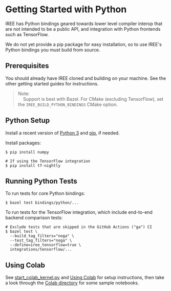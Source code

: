 # Getting Started with Python

IREE has Python bindings geared towards lower level compiler interop that are
not intended to be a public API, and integration with Python frontends such as
TensorFlow.

We do not yet provide a pip package for easy installation, so to use IREE's
Python bindings you must build from source.

## Prerequisites

You should already have IREE cloned and building on your machine. See the other
getting started guides for instructions.

> Note:<br>
> &nbsp;&nbsp;&nbsp;&nbsp;Support is best with Bazel. For CMake (excluding
> TensorFlow), set the `IREE_BUILD_PYTHON_BINDINGS` CMake option.

## Python Setup

Install a recent version of [Python 3](https://www.python.org/downloads/) and
[pip](https://pip.pypa.io/en/stable/installing/), if needed.

Install packages:

```shell
$ pip install numpy

# If using the TensorFlow integration
$ pip install tf-nightly
```

## Running Python Tests

To run tests for core Python bindings:

```shell
$ bazel test bindings/python/...
```

To run tests for the TensorFlow integration, which include end-to-end backend
comparison tests:

```shell
# Exclude tests that are skipped in the GitHub Actions ("ga") CI
$ bazel test \
  --build_tag_filters="noga" \
  --test_tag_filters="noga" \
  --define=iree_tensorflow=true \
  integrations/tensorflow/...
```

## Using Colab

See
[start_colab_kernel.py](https://github.com/google/iree/blob/master/colab/start_colab_kernel.py)
and
[Using Colab](https://github.com/google/iree/blob/master/docs/using_colab.md)
for setup instructions, then take a look through the
[Colab directory](https://github.com/google/iree/tree/master/colab) for some
sample notebooks.
